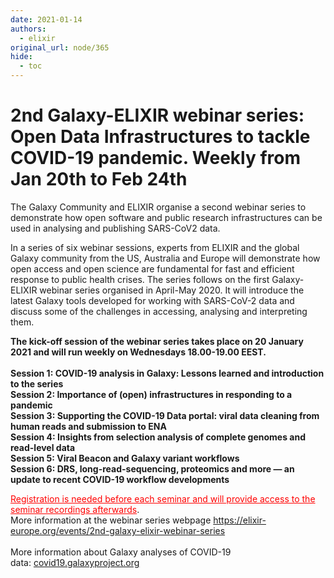 ```yaml
---
date: 2021-01-14
authors:
  - elixir
original_url: node/365
hide:
  - toc
---
```


# 2nd Galaxy-ELIXIR webinar series: Open Data Infrastructures to tackle COVID-19 pandemic. Weekly from Jan 20th to Feb 24th

<p>The Galaxy Community and ELIXIR organise a second webinar series to demonstrate how open software and public research infrastructures can be used in analysing and publishing SARS-CoV2 data.</p>

<p>In a series of six webinar sessions, experts from ELIXIR and the global Galaxy community from the US, Australia and Europe will demonstrate how open access and open science are fundamental for fast and efficient response to public health crises. The series follows on the first Galaxy-ELIXIR webinar series organised in April-May 2020. It will introduce the latest Galaxy tools developed for working with SARS-CoV-2 data and discuss some of the challenges in accessing, analysing and interpreting them.</p>

<p><strong>The kick-off session of the webinar series takes place on 20 January 2021 and will run weekly on Wednesdays 18.00-19.00 EEST.</strong><br />
<br />
<strong>Session 1: COVID-19 analysis in Galaxy: Lessons learned and introduction to the series</strong><br />
<strong>Session 2: Importance of (open) infrastructures in responding to a pandemic</strong><br />
<strong>Session 3: Supporting the COVID-19 Data portal: viral data cleaning from human reads and submission to ENA</strong><br />
<strong>Session 4: Insights from selection analysis of complete genomes and read-level data</strong><br />
<strong>Session 5: Viral Beacon and Galaxy variant workflows</strong><br />
<strong>Session 6: DRS, long-read-sequencing, proteomics and more — an update to recent COVID-19 workflow developments</strong></p>

<p><span style="color:#FF0000;"><u>Registration is needed before each seminar and will provide access to the seminar recordings afterwards</u></span>.<br />
More information at the webinar series webpage <a href="https://elixir-europe.org/events/2nd-galaxy-elixir-webinar-series">https://elixir-europe.org/events/2nd-galaxy-elixir-webinar-series</a><br />
<br />
More information about Galaxy analyses of COVID-19 data:&nbsp;<a href="http://covid19.galaxyproject.org/" target="_blank">covid19.galaxyproject.org</a></p>


